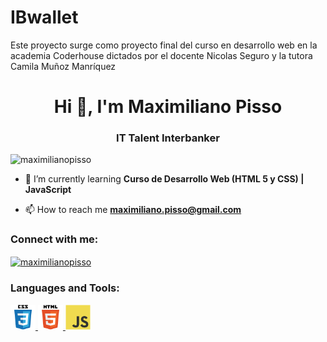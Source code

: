 # IBwallet

Este proyecto surge como proyecto final del curso en desarrollo web en la academia Coderhouse dictados por el docente Nicolas Seguro y la tutora Camila Muñoz Manríquez

<h1 align="center">Hi 👋, I'm Maximiliano Pisso</h1>
<h3 align="center">IT Talent Interbanker</h3>

<p align="left"> <img src="https://komarev.com/ghpvc/?username=maximilianopisso&label=Profile%20views&color=0e75b6&style=flat" alt="maximilianopisso" /> </p>

- 🌱 I’m currently learning **Curso de Desarrollo Web (HTML 5 y CSS) | JavaScript**

- 📫 How to reach me **maximiliano.pisso@gmail.com**

<h3 align="left">Connect with me:</h3>
<p align="left">
<a href="https://linkedin.com/in/maximilianopisso" target="blank"><img align="center" src="https://raw.githubusercontent.com/rahuldkjain/github-profile-readme-generator/master/src/images/icons/Social/linked-in-alt.svg" alt="maximilianopisso" height="30" width="40" /></a>
</p>

<h3 align="left">Languages and Tools:</h3>
<p align="left"> <a href="https://www.w3schools.com/css/" target="_blank"> <img src="https://raw.githubusercontent.com/devicons/devicon/master/icons/css3/css3-original-wordmark.svg" alt="css3" width="40" height="40"/> </a> <a href="https://www.w3.org/html/" target="_blank"> <img src="https://raw.githubusercontent.com/devicons/devicon/master/icons/html5/html5-original-wordmark.svg" alt="html5" width="40" height="40"/> </a> <a href="https://developer.mozilla.org/en-US/docs/Web/JavaScript" target="_blank"> <img src="https://raw.githubusercontent.com/devicons/devicon/master/icons/javascript/javascript-original.svg" alt="javascript" width="40" height="40"/> </a> </p>
